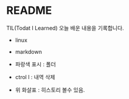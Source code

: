 # README

TIL(Todat I Learned)
오늘 배운 내용을 기록합니다. 

- linux
- markdown

- 파랑색 표시 : 폴더 
- ctrol l : 내역 삭제 
- 위 화살표 : 히스토리 볼수 있음.
